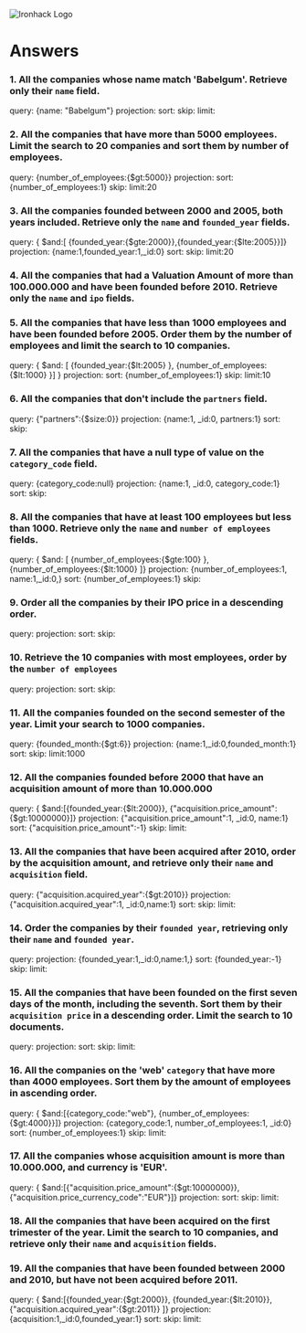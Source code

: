 ![Ironhack Logo](https://i.imgur.com/1QgrNNw.png)

# Answers

### 1. All the companies whose name match 'Babelgum'. Retrieve only their `name` field.
query: {name: "Babelgum"}
projection: 
sort: 
skip: 
limit:


### 2. All the companies that have more than 5000 employees. Limit the search to 20 companies and sort them by **number of employees**.

query: {number_of_employees:{$gt:5000}}
projection: 
sort: {number_of_employees:1}
skip: 
limit:20



### 3. All the companies founded between 2000 and 2005, both years included. Retrieve only the `name` and `founded_year` fields.
query: { $and:[ {founded_year:{$gte:2000}},{founded_year:{$lte:2005}}]}
projection: {name:1,founded_year:1,_id:0}
sort: 
skip: 
limit:20



### 4. All the companies that had a Valuation Amount of more than 100.000.000 and have been founded before 2010. Retrieve only the `name` and `ipo` fields.




### 5. All the companies that have less than 1000 employees and have been founded before 2005. Order them by the number of employees and limit the search to 10 companies.

query: { $and: [ {founded_year:{$lt:2005} }, {number_of_employees:{$lt:1000} }] }
projection: 
sort: {number_of_employees:1}
skip: 
limit:10


### 6. All the companies that don't include the `partners` field.

query: {"partners":{$size:0}}
projection: {name:1, _id:0, partners:1}
sort: 
skip: 

### 7. All the companies that have a null type of value on the `category_code` field.
query: {category_code:null} 
projection: {name:1, _id:0, category_code:1}
sort: 
skip: 


### 8. All the companies that have at least 100 employees but less than 1000. Retrieve only the `name` and `number of employees` fields.
query: { $and: [ {number_of_employees:{$gte:100} }, {number_of_employees:{$lt:1000} ]}
projection: {number_of_employees:1, name:1,_id:0,}
sort: {number_of_employees:1}
skip: 


### 9. Order all the companies by their IPO price in a descending order.

query: 
projection: 
sort: 
skip: 

### 10. Retrieve the 10 companies with most employees, order by the `number of employees`

query: 
projection: 
sort: 
skip: 

### 11. All the companies founded on the second semester of the year. Limit your search to 1000 companies.

query: {founded_month:{$gt:6}}
projection: {name:1,_id:0,founded_month:1}
sort: 
skip: 
limit:1000
### 12. All the companies founded before 2000 that have an acquisition amount of more than 10.000.000
query: { $and:[{founded_year:{$lt:2000}}, {"acquisition.price_amount":{$gt:10000000}]}
projection: {"acquisition.price_amount":1, _id:0, name:1}
sort: {"acquisition.price_amount":-1}
skip: 
limit:


### 13. All the companies that have been acquired after 2010, order by the acquisition amount, and retrieve only their `name` and `acquisition` field.

query: {"acquisition.acquired_year":{$gt:2010}}
projection: {"acquisition.acquired_year":1, _id:0,name:1}
sort: 
skip: 
limit:

### 14. Order the companies by their `founded year`, retrieving only their `name` and `founded year`.
query: 
projection: {founded_year:1,_id:0,name:1,}
sort: {founded_year:-1}
skip: 
limit:


### 15. All the companies that have been founded on the first seven days of the month, including the seventh. Sort them by their `acquisition price` in a descending order. Limit the search to 10 documents.

query: 
projection: 
sort: 
skip: 
limit:

### 16. All the companies on the 'web' `category` that have more than 4000 employees. Sort them by the amount of employees in ascending order.
query: { $and:[{category_code:"web"}, {number_of_employees:{$gt:4000}}]}
projection: {category_code:1, number_of_employees:1, _id:0}
sort: {number_of_employees:1}
skip: 
limit:


### 17. All the companies whose acquisition amount is more than 10.000.000, and currency is 'EUR'.

query: { $and:[{"acquisition.price_amount":{$gt:10000000}}, {"acquisition.price_currency_code":"EUR"}]}
projection: 
sort: 
skip: 
limit:

### 18. All the companies that have been acquired on the first trimester of the year. Limit the search to 10 companies, and retrieve only their `name` and `acquisition` fields.

<!-- Your Code Goes Here -->

### 19. All the companies that have been founded between 2000 and 2010, but have not been acquired before 2011.

query: { $and:[{founded_year:{$gt:2000}}, {founded_year:{$lt:2010}},{"acquisition.acquired_year":{$gt:2011}} ]}
projection: {acquisition:1,_id:0,founded_year:1}
sort: 
skip: 
limit:
